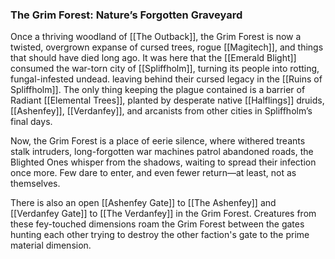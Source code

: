### **The Grim Forest: Nature’s Forgotten Graveyard**  

Once a thriving woodland of [[The Outback]], the Grim Forest is now a twisted, overgrown expanse of cursed trees, rogue [[Magitech]], and things that should have died long ago. It was here that the [[Emerald Blight]] consumed the war-torn city of [[Spliffholm]], turning its people into rotting, fungal-infested undead. leaving behind their cursed legacy in the [[Ruins of Spliffholm]]. The only thing keeping the plague contained is a barrier of Radiant [[Elemental Trees]], planted by desperate native [[Halflings]] druids, [[Ashenfey]], [[Verdanfey]], and arcanists from other cities in Spliffholm’s final days.  

Now, the Grim Forest is a place of eerie silence, where withered treants stalk intruders, long-forgotten war machines patrol abandoned roads, the Blighted Ones whisper from the shadows, waiting to spread their infection once more. Few dare to enter, and even fewer return—at least, not as themselves.

There is also an open [[Ashenfey Gate]] to [[The Ashenfey]] and [[Verdanfey Gate]] to [[The Verdanfey]] in the Grim Forest. Creatures from these fey-touched dimensions roam the Grim Forest between the gates hunting each other trying to destroy the other faction's gate to the prime material dimension.